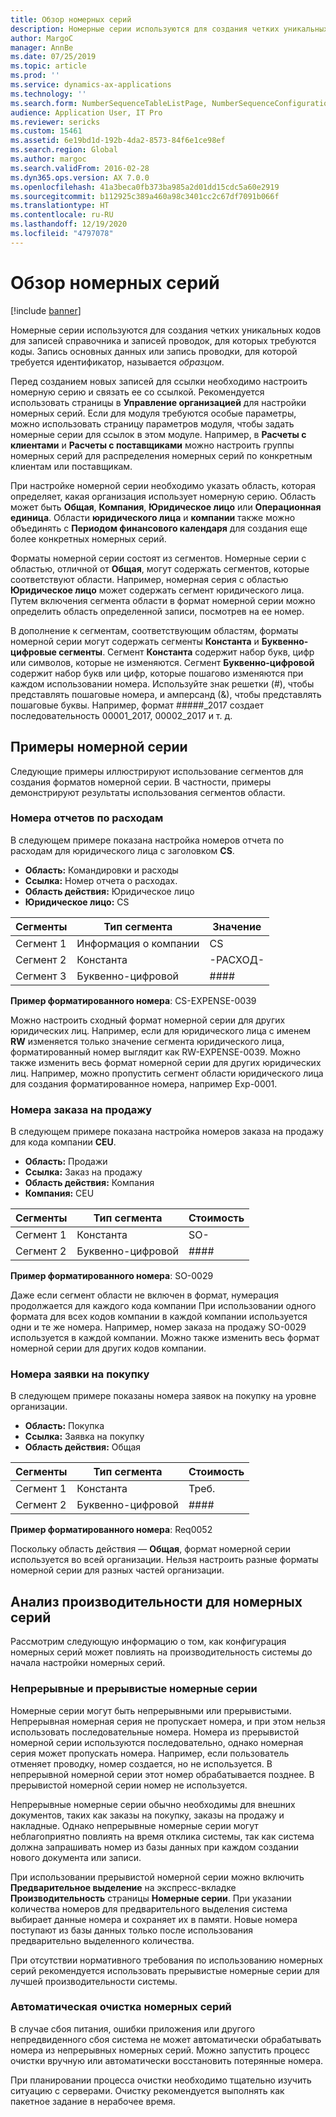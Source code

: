 ```yaml
---
title: Обзор номерных серий
description: Номерные серии используются для создания четких уникальных кодов для записей справочника и записей проводок, для которых требуются коды.
author: MargoC
manager: AnnBe
ms.date: 07/25/2019
ms.topic: article
ms.prod: ''
ms.service: dynamics-ax-applications
ms.technology: ''
ms.search.form: NumberSequenceTableListPage, NumberSequenceConfiguration
audience: Application User, IT Pro
ms.reviewer: sericks
ms.custom: 15461
ms.assetid: 6e19bd1d-192b-4da2-8573-84f6e1ce98ef
ms.search.region: Global
ms.author: margoc
ms.search.validFrom: 2016-02-28
ms.dyn365.ops.version: AX 7.0.0
ms.openlocfilehash: 41a3beca0fb373ba985a2d01dd15cdc5a60e2919
ms.sourcegitcommit: b112925c389a460a98c3401cc2c67df7091b066f
ms.translationtype: HT
ms.contentlocale: ru-RU
ms.lasthandoff: 12/19/2020
ms.locfileid: "4797078"
---
```

# <a name="number-sequences-overview"></a>Обзор номерных серий

[!include [banner](../includes/banner.md)]

Номерные серии используются для создания четких уникальных кодов для записей справочника и записей проводок, для которых требуются коды. Запись основных данных или запись проводки, для которой требуется идентификатор, называется *образцом*.

Перед созданием новых записей для ссылки необходимо настроить номерную серию и связать ее со ссылкой. Рекомендуется использовать страницы в **Управление организацией** для настройки номерных серий. Если для модуля требуются особые параметры, можно использовать страницу параметров модуля, чтобы задать номерные серии для ссылок в этом модуле. Например, в **Расчеты с клиентами** и **Расчеты с поставщиками** можно настроить группы номерных серий для распределения номерных серий по конкретным клиентам или поставщикам.

При настройке номерной серии необходимо указать область, которая определяет, какая организация использует номерную серию. Область может быть **Общая**, **Компания**, **Юридическое лицо** или **Операционная единица**. Области **юридического лица** и **компании** также можно объединять с **Периодом финансового календаря** для создания еще более конкретных номерных серий.

Форматы номерной серии состоят из сегментов. Номерные серии с областью, отличной от **Общая**, могут содержать сегментов, которые соответствуют области. Например, номерная серия с областью **Юридическое лицо** может содержать сегмент юридического лица. Путем включения сегмента области в формат номерной серии можно определить область определенной записи, посмотрев на ее номер.

В дополнение к сегментам, соответствующим областям, форматы номерной серии могут содержать сегменты **Константа** и **Буквенно-цифровые сегменты**. Сегмент **Константа** содержит набор букв, цифр или символов, которые не изменяются. Сегмент **Буквенно-цифровой** содержит набор букв или цифр, которые пошагово изменяются при каждом использовании номера. Используйте знак решетки (\#), чтобы представлять пошаговые номера, и амперсанд (&), чтобы представлять пошаговые буквы. Например, формат \#\#\#\#\#\_2017 создает последовательность 00001\_2017, 00002\_2017 и т. д.

## <a name="number-sequence-examples"></a>Примеры номерной серии

Следующие примеры иллюстрируют использование сегментов для создания форматов номерной серии. В частности, примеры демонстрируют результаты использования сегментов области.

### <a name="expense-report-numbers"></a>Номера отчетов по расходам

В следующем примере показана настройка номеров отчета по расходам для юридического лица с заголовком **CS**.

- **Область:** Командировки и расходы
- **Ссылка:** Номер отчета о расходах.
- **Область действия:** Юридическое лицо
- **Юридическое лицо:** CS

| Сегменты  | Тип сегмента | Значение     |
|-----------|--------------|-----------|
| Сегмент 1 | Информация о компании | CS        |
| Сегмент 2 | Константа     | -РАСХОД- |
| Сегмент 3 | Буквенно-цифровой | \#\#\#\#  |

**Пример форматированного номера**: CS-EXPENSE-0039

Можно настроить сходный формат номерной серии для других юридических лиц. Например, если для юридического лица с именем **RW** изменяется только значение сегмента юридического лица, форматированный номер выглядит как RW-EXPENSE-0039. Можно также изменить весь формат номерной серии для других юридических лиц. Например, можно пропустить сегмент области юридического лица для создания форматированное номера, например Exp-0001.

### <a name="sales-order-numbers"></a>Номера заказа на продажу

В следующем примере показана настройка номеров заказа на продажу для кода компании **CEU**.

- **Область:** Продажи
- **Ссылка:** Заказ на продажу
- **Область действия:** Компания
- **Компания:** CEU

| Сегменты  | Тип сегмента | Стоимость    |
|-----------|--------------|----------|
| Сегмент 1 | Константа     | SO-      |
| Сегмент 2 | Буквенно-цифровой | \#\#\#\# |

**Пример форматированного номера**: SO-0029

Даже если сегмент области не включен в формат, нумерация продолжается для каждого кода компании При использовании одного формата для всех кодов компании в каждой компании используется одни и те же номера. Например, номер заказа на продажу SO-0029 используется в каждой компании. Можно также изменить весь формат номерной серии для других кодов компании.

### <a name="purchase-requisition-numbers"></a>Номера заявки на покупку

В следующем примере показаны номера заявок на покупку на уровне организации.

- **Область:** Покупка
- **Ссылка:** Заявка на покупку
- **Область действия:** Общая

| Сегменты  | Тип сегмента | Стоимость    |
|-----------|--------------|----------|
| Сегмент 1 | Константа     | Треб.      |
| Сегмент 2 | Буквенно-цифровой | \#\#\#\# |

**Пример форматированного номера**: Req0052

Поскольку область действия — **Общая**, формат номерной серии используется во всей организации. Нельзя настроить разные форматы номерной серии для разных частей организации.

## <a name="performance-considerations-for-number-sequences"></a>Анализ производительности для номерных серий

Рассмотрим следующую информацию о том, как конфигурация номерных серий может повлиять на производительность системы до начала настройки номерных серий.

### <a name="continuous-and-non-continuous-number-sequences"></a>Непрерывные и прерывистые номерные серии

Номерные серии могут быть непрерывными или прерывистыми. Непрерывная номерная серия не пропускает номера, и при этом нельзя использовать последовательные номера. Номера из прерывистой номерной серии используются последовательно, однако номерная серия может пропускать номера. Например, если пользователь отменяет проводку, номер создается, но не используется. В непрерывной номерной серии этот номер обрабатывается позднее. В прерывистой номерной серии номер не используется.

Непрерывные номерные серии обычно необходимы для внешних документов, таких как заказы на покупку, заказы на продажу и накладные. Однако непрерывные номерные серии могут неблагоприятно повлиять на время отклика системы, так как система должна запрашивать номер из базы данных при каждом создании нового документа или записи.

При использовании прерывистой номерной серии можно включить **Предварительное выделение** на экспресс-вкладке **Производительность** страницы **Номерные серии**. При указании количества номеров для предварительного выделения система выбирает данные номера и сохраняет их в памяти. Новые номера поступают из базы данных только после использования предварительно выделенного количества.

При отсутствии нормативного требования по использованию номерных серий рекомендуется использовать прерывистые номерные серии для лучшей производительности системы.

### <a name="automatic-cleanup-of-number-sequences"></a>Автоматическая очистка номерных серий

В случае сбоя питания, ошибки приложения или другого непредвиденного сбоя система не может автоматически обрабатывать номера из непрерывных номерных серий. Можно запустить процесс очистки вручную или автоматически восстановить потерянные номера.

При планировании процесса очистки необходимо тщательно изучить ситуацию с серверами. Очистку рекомендуется выполнять как пакетное задание в нерабочее время.
